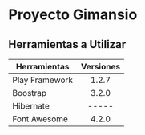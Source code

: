 
Proyecto Gimansio
============

Herramientas a Utilizar
 ------
 
| Herramientas  | Versiones     | 
| ------------- |:-------------:|
| Play Framework| 1.2.7         |
| Boostrap      | 3.2.0         |
| Hibernate     | -----         |
| Font Awesome  | 4.2.0         |


